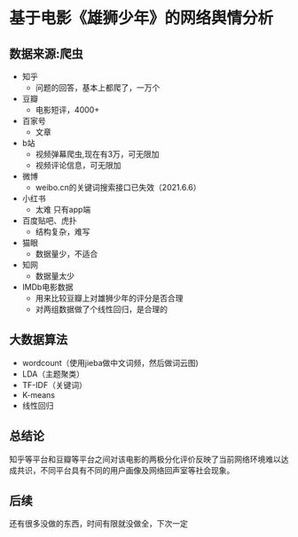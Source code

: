 # 基于电影《雄狮少年》的网络舆情分析 


## 数据来源:爬虫

- 知乎
  - 问题的回答，基本上都爬了，一万个
- 豆瓣
  - 电影短评，4000+
- 百家号
  - 文章
- b站
  - 视频弹幕爬虫,现在有3万，可无限加
  - 视频评论信息，可无限加
- 微博
  - weibo.cn的关键词搜索接口已失效（2021.6.6）
- 小红书
  - 太难 只有app端
- 百度贴吧、虎扑
  - 结构复杂，难写
- 猫眼
  - 数据量少，不适合
- 知网
  - 数据量太少
- IMDb电影数据
  - 用来比较豆瓣上对雄狮少年的评分是否合理
  - 对两组数据做了个线性回归，是合理的

## 大数据算法

- wordcount（使用jieba做中文词频，然后做词云图)
- LDA（主题聚类）
- TF-IDF（关键词）
- K-means
- 线性回归

## 总结论

知乎等平台和豆瓣等平台之间对该电影的两极分化评价反映了当前网络环境难以达成共识，不同平台具有不同的用户画像及网络回声室等社会现象。

## 后续

还有很多没做的东西，时间有限就没做全，下次一定